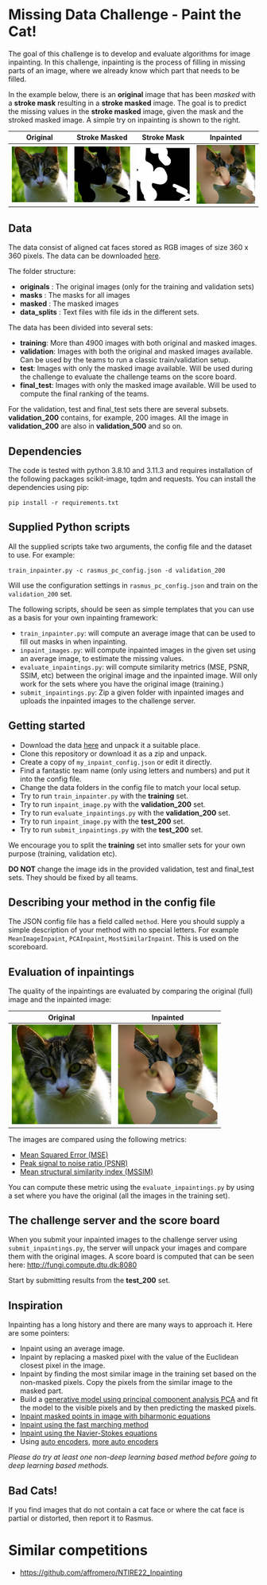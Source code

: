 # Missing Data Challenge - Paint the Cat!

The goal of this challenge is to develop and evaluate algorithms for image inpainting. In this challenge, inpainting is the process of filling in missing parts of an image, where we already know which part that needs to be filled.

In the example below, there is an **original** image that has been *masked* with a **stroke mask** resulting in a **stroke masked** image. The goal is to predict the missing values in the **stroke masked** image, given the mask and the stroked masked image. A simple try on inpainting is shown to the right.

|                 Original                 |                 Stroke Masked                 |                 Stroke Mask                 |                 Inpainted                 |
|:----------------------------------------:|:---------------------------------------------:|:-------------------------------------------:|:-----------------------------------------:|
| <img src="figs/original.jpg" width=200/> | <img src="figs/stroke_masked.png" width=200/> | <img src="figs/stroke_mask.png" width=200/> | <img src="figs/inpainted.png" width=200/> |

## Data

The data consist of aligned cat faces stored as RGB images of size 360 x 360 pixels. The data can be downloaded [here](https://people.compute.dtu.dk/rapa/cats/MissingDataOpenData.zip).

The folder structure:
- **originals** : The original images (only for the training and validation sets)
- **masks** : The masks for all images
- **masked** : The masked images
- **data_splits** : Text files with file ids in the different sets.

The data has been divided into several sets:
- **training**: More than 4900 images with both original and masked images.
- **validation**: Images with both the original and masked images available. Can be used by the teams to run a classic train/validation setup.
- **test**: Images with only the masked image available. Will be used during the challenge to evaluate the challenge teams on the score board.
- **final_test**: Images with only the masked image available. Will be used to compute the final ranking of the teams.

For the validation, test and final_test sets there are several subsets. **validation_200** contains, for example, 200 images. All the image in **validation_200** are also in **validation_500** and so on.

## Dependencies
The code is tested with python 3.8.10 and 3.11.3 and requires installation of the following packages scikit-image, tqdm and requests. You can install the dependencies using pip:
```
pip install -r requirements.txt
```

## Supplied Python scripts

All the supplied scripts take two arguments, the config file and the dataset to use. For example:

```
train_inpainter.py -c rasmus_pc_config.json -d validation_200
```

Will use the configuration settings in `rasmus_pc_config.json` and train on the `validation_200` set.

The following scripts, should be seen as simple templates that you can use as a basis for your own inpainting framework:

- `train_inpainter.py`: will compute an average image that can be used to fill out masks in when inpainting.
- `inpaint_images.py`: will compute inpainted images in the given set using an average image, to estimate the missing values.
- `evaluate_inpaintings.py`: will compute similarity metrics (MSE, PSNR, SSIM, etc) between the original image and the inpainted image. Will only work for the sets where you have the original image (training.)
- `submit_inpaintings.py`: Zip a given folder with inpainted images and uploads the inpainted images to the challenge server.

## Getting started

- Download the data [here](https://people.compute.dtu.dk/rapa/cats/MissingDataOpenData.zip) and unpack it a suitable place.
- Clone this repository or download it as a zip and unpack.
- Create a copy of `my_inpaint_config.json` or edit it directly.
- Find a fantastic team name (only using letters and numbers) and put it into the config file.
- Change the data folders in the config file to match your local setup.
- Try to run `train_inpainter.py` with the **training** set.
- Try to run `inpaint_image.py` with the **validation_200** set.
- Try to run `evaluate_inpaintings.py` with the **validation_200** set.
- Try to run `inpaint_image.py` with the **test_200** set.
- Try to run `submit_inpaintings.py` with the **test_200** set.

We encourage you to split the **training**  set into smaller sets for your own purpose (training, validation etc).

**DO NOT** change the image ids in the provided validation, test and final_test sets. They should be fixed by all teams.

## Describing your method in the config file

The JSON config file has a field called `method`. Here you should supply a simple description of your method with no special letters. For example `MeanImageInpaint`, `PCAInpaint`, `MostSimilarInpaint`. This is used on the scoreboard.

## Evaluation of inpaintings

The quality of the inpaintings are evaluated by comparing the original (full) image and the inpainted image:

|                 Original                 |Inpainted                 |
|:----------------------------------------:|:---------------------------------------------:|
| <img src="figs/original.jpg" width=200/> | <img src="figs/inpainted.png" width=200/> |

The images are compared using the following metrics:
- [Mean Squared Error (MSE)](https://scikit-image.org/docs/stable/api/skimage.metrics.html#skimage.metrics.mean_squared_error)
- [Peak signal to noise ratio (PSNR)](https://scikit-image.org/docs/stable/api/skimage.metrics.html#skimage.metrics.peak_signal_noise_ratio)
- [Mean structural similarity index (MSSIM)](https://scikit-image.org/docs/stable/api/skimage.metrics.html#skimage.metrics.structural_similarity)

You can compute these metric using the `evaluate_inpaintings.py` by using a set where you have the original (all the images in the training set).

## The challenge server and the score board

When you submit your inpainted images to the challenge server using `submit_inpaintings.py`, the server will unpack your images and compare them with the original images. A score board is computed that can be seen here: http://fungi.compute.dtu.dk:8080

Start by submitting results from the **test_200** set.

## Inspiration

Inpainting has a long history and there are many ways to approach it. Here are some pointers:

- Inpaint using an average image.
- Inpaint by replacing a masked pixel with the value of the Euclidean closest pixel in the image.
- Inpaint by finding the most similar image in the training set based on the non-masked pixels. Copy the pixels from the similar image to the masked part.
- Build a [generative model using principal component analysis PCA](https://github.com/RasmusRPaulsen/DTUImageAnalysis/tree/main/exercises/ex8-CatsCatsCats) and fit the model to the visible pixels and by then predicting the masked pixels.
- [Inpaint masked points in image with biharmonic equations](https://scikit-image.org/docs/stable/api/skimage.restoration.html#skimage.restoration.inpaint_biharmonic)
- [Inpaint using the fast marching method](https://github.com/olvb/pyheal)
- [Inpaint using the Navier-Stokes equations](https://docs.opencv.org/3.4/df/d3d/tutorial_py_inpainting.html)
- Using [auto encoders](https://towardsdatascience.com/inpainting-with-ai-get-back-your-images-pytorch-a68f689128e5), [more auto encoders](https://wandb.ai/ayush-thakur/image-impainting/reports/An-Introduction-to-Image-Inpainting-Using-Deep-Learning--Vmlldzo3NDU0Nw)


*Please do try at least one non-deep learning based method before going to deep learning based methods.*

## Bad Cats!
If you find images that do not contain a cat face or where the cat face is partial or distorted, then report it to Rasmus.

# Similar competitions
- https://github.com/affromero/NTIRE22_Inpainting

